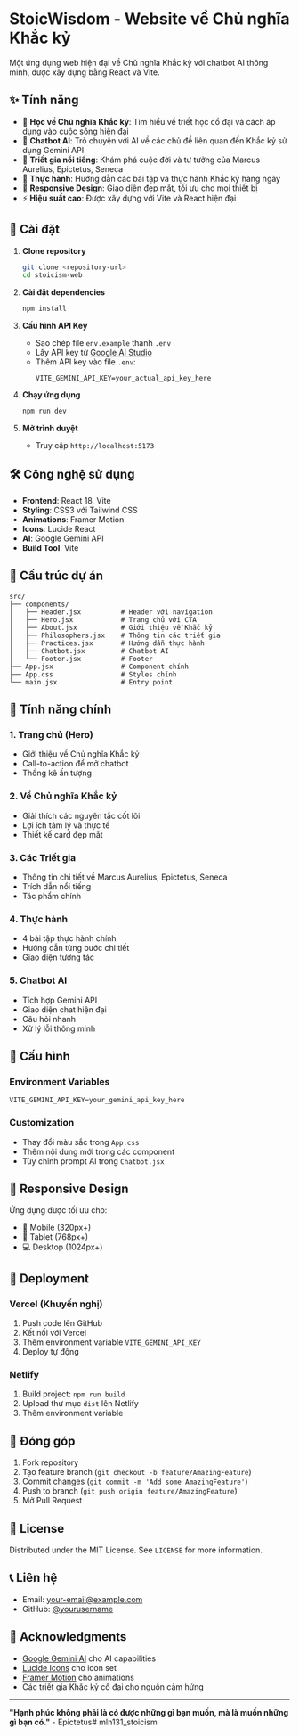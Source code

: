 # StoicWisdom - Website về Chủ nghĩa Khắc kỷ

Một ứng dụng web hiện đại về Chủ nghĩa Khắc kỷ với chatbot AI thông minh, được xây dựng bằng React và Vite.

## ✨ Tính năng

- 🧠 **Học về Chủ nghĩa Khắc kỷ**: Tìm hiểu về triết học cổ đại và cách áp dụng vào cuộc sống hiện đại
- 🤖 **Chatbot AI**: Trò chuyện với AI về các chủ đề liên quan đến Khắc kỷ sử dụng Gemini API
- 👥 **Triết gia nổi tiếng**: Khám phá cuộc đời và tư tưởng của Marcus Aurelius, Epictetus, Seneca
- 🎯 **Thực hành**: Hướng dẫn các bài tập và thực hành Khắc kỷ hàng ngày
- 📱 **Responsive Design**: Giao diện đẹp mắt, tối ưu cho mọi thiết bị
- ⚡ **Hiệu suất cao**: Được xây dựng với Vite và React hiện đại

## 🚀 Cài đặt

1. **Clone repository**
   ```bash
   git clone <repository-url>
   cd stoicism-web
   ```

2. **Cài đặt dependencies**
   ```bash
   npm install
   ```

3. **Cấu hình API Key**
   - Sao chép file `env.example` thành `.env`
   - Lấy API key từ [Google AI Studio](https://makersuite.google.com/app/apikey)
   - Thêm API key vào file `.env`:
     ```
     VITE_GEMINI_API_KEY=your_actual_api_key_here
     ```

4. **Chạy ứng dụng**
   ```bash
   npm run dev
   ```

5. **Mở trình duyệt**
   - Truy cập `http://localhost:5173`

## 🛠️ Công nghệ sử dụng

- **Frontend**: React 18, Vite
- **Styling**: CSS3 với Tailwind CSS
- **Animations**: Framer Motion
- **Icons**: Lucide React
- **AI**: Google Gemini API
- **Build Tool**: Vite

## 📁 Cấu trúc dự án

```
src/
├── components/
│   ├── Header.jsx          # Header với navigation
│   ├── Hero.jsx            # Trang chủ với CTA
│   ├── About.jsx           # Giới thiệu về Khắc kỷ
│   ├── Philosophers.jsx    # Thông tin các triết gia
│   ├── Practices.jsx       # Hướng dẫn thực hành
│   ├── Chatbot.jsx         # Chatbot AI
│   └── Footer.jsx          # Footer
├── App.jsx                 # Component chính
├── App.css                 # Styles chính
└── main.jsx                # Entry point
```

## 🎨 Tính năng chính

### 1. Trang chủ (Hero)
- Giới thiệu về Chủ nghĩa Khắc kỷ
- Call-to-action để mở chatbot
- Thống kê ấn tượng

### 2. Về Chủ nghĩa Khắc kỷ
- Giải thích các nguyên tắc cốt lõi
- Lợi ích tâm lý và thực tế
- Thiết kế card đẹp mắt

### 3. Các Triết gia
- Thông tin chi tiết về Marcus Aurelius, Epictetus, Seneca
- Trích dẫn nổi tiếng
- Tác phẩm chính

### 4. Thực hành
- 4 bài tập thực hành chính
- Hướng dẫn từng bước chi tiết
- Giao diện tương tác

### 5. Chatbot AI
- Tích hợp Gemini API
- Giao diện chat hiện đại
- Câu hỏi nhanh
- Xử lý lỗi thông minh

## 🔧 Cấu hình

### Environment Variables
```env
VITE_GEMINI_API_KEY=your_gemini_api_key_here
```

### Customization
- Thay đổi màu sắc trong `App.css`
- Thêm nội dung mới trong các component
- Tùy chỉnh prompt AI trong `Chatbot.jsx`

## 📱 Responsive Design

Ứng dụng được tối ưu cho:
- 📱 Mobile (320px+)
- 📱 Tablet (768px+)
- 💻 Desktop (1024px+)

## 🚀 Deployment

### Vercel (Khuyến nghị)
1. Push code lên GitHub
2. Kết nối với Vercel
3. Thêm environment variable `VITE_GEMINI_API_KEY`
4. Deploy tự động

### Netlify
1. Build project: `npm run build`
2. Upload thư mục `dist` lên Netlify
3. Thêm environment variable

## 🤝 Đóng góp

1. Fork repository
2. Tạo feature branch (`git checkout -b feature/AmazingFeature`)
3. Commit changes (`git commit -m 'Add some AmazingFeature'`)
4. Push to branch (`git push origin feature/AmazingFeature`)
5. Mở Pull Request

## 📄 License

Distributed under the MIT License. See `LICENSE` for more information.

## 📞 Liên hệ

- Email: your-email@example.com
- GitHub: [@yourusername](https://github.com/yourusername)

## 🙏 Acknowledgments

- [Google Gemini AI](https://ai.google.dev/) cho AI capabilities
- [Lucide Icons](https://lucide.dev/) cho icon set
- [Framer Motion](https://www.framer.com/motion/) cho animations
- Các triết gia Khắc kỷ cổ đại cho nguồn cảm hứng

---

**"Hạnh phúc không phải là có được những gì bạn muốn, mà là muốn những gì bạn có."** - Epictetus#   m l n 1 3 1 _ s t o i c i s m  
 